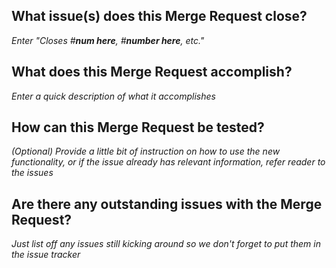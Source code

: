 ## What issue(s) does this Merge Request close?

*Enter "Closes #**num here**, #**number here**, etc."*

## What does this Merge Request accomplish?

*Enter a quick description of what it accomplishes*

## How can this Merge Request be tested?

*(Optional) Provide a little bit of instruction on how to use the new functionality,
 or if the issue already has relevant information, refer reader to the issues*

 ## Are there any outstanding issues with the Merge Request?

 *Just list off any issues still kicking around so we don't forget to put them in the issue tracker*